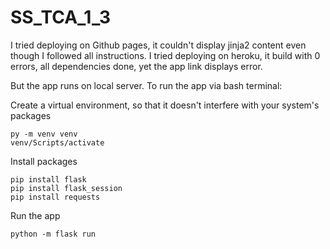 # SS_TCA_1_3

I tried deploying on Github pages, it couldn't display jinja2 content even though I followed all instructions. 
I tried deploying on heroku, it build with 0 errors, all dependencies done, yet the app link displays error.

But the app runs on local server. To run the app via bash terminal:

Create a virtual environment, so that it doesn't interfere with your system's packages

    py -m venv venv 
    venv/Scripts/activate 
    
Install packages

    pip install flask 
    pip install flask_session
    pip install requests
    
Run the app

    python -m flask run
